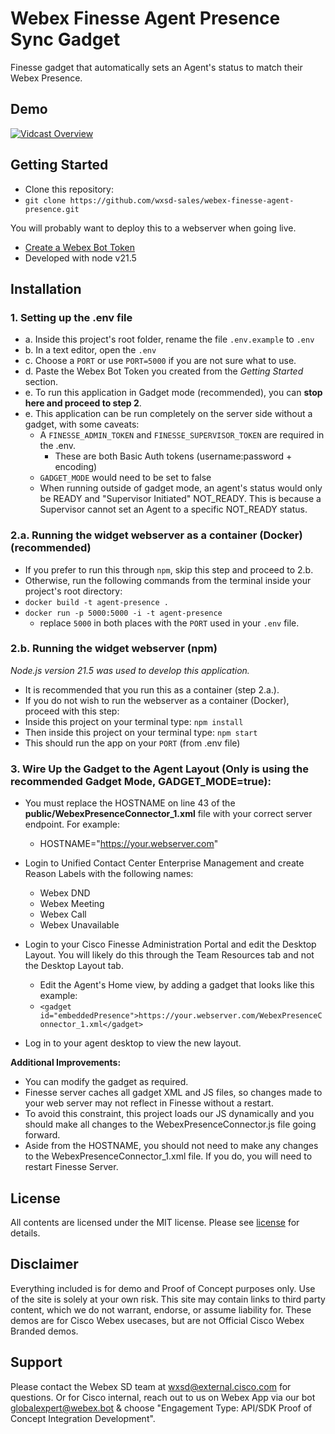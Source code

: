 # Webex Finesse Agent Presence Sync Gadget

Finesse gadget that automatically sets an Agent's status to match their Webex Presence.

## Demo
[![Vidcast Overview](https://github.com/wxsd-sales/custom-pmr-pin/assets/19175490/4861e7cd-7478-49cf-bada-223b30810691)](https://app.vidcast.io/share/62f0cf80-1f45-4984-9649-06fb3ddea1b3)



## Getting Started

- Clone this repository:
 - ```git clone https://github.com/wxsd-sales/webex-finesse-agent-presence.git```

You will probably want to deploy this to a webserver when going live.

- [Create a Webex Bot Token](https://developer.webex.com/docs/bots)
- Developed with node v21.5


## Installation

### 1. Setting up the .env file
- a. Inside this project's root folder, rename the file ```.env.example``` to ```.env```
- b. In a text editor, open the ```.env```
- c. Choose a ```PORT``` or use ```PORT=5000``` if you are not sure what to use.
- d. Paste the Webex Bot Token you created from the *Getting Started* section.
- e. To run this application in Gadget mode (recommended), you can **stop here and proceed to step 2**.
- e. This application can be run completely on the server side without a gadget, with some caveats:
  - A ```FINESSE_ADMIN_TOKEN``` and ```FINESSE_SUPERVISOR_TOKEN``` are required in the .env.
    - These are both Basic Auth tokens (username:password + encoding)
  - ```GADGET_MODE``` would need to be set to false
  - When running outside of gadget mode, an agent's status would only be READY and "Supervisor Initiated" NOT_READY. This is because a Supervisor cannot set an Agent to a specific NOT_READY status.
  

### 2.a. Running the widget webserver as a container (Docker) (recommended)

- If you prefer to run this through ```npm```, skip this step and proceed to 2.b.
- Otherwise, run the following commands from the terminal inside your project's root directory:
- `docker build -t agent-presence .`
- `docker run -p 5000:5000 -i -t agent-presence`
  - replace `5000` in both places with the ```PORT``` used in your `.env` file.  

### 2.b. Running the widget webserver (npm)
_Node.js version 21.5 was used to develop this application._

- It is recommended that you run this as a container (step 2.a.).
- If you do not wish to run the webserver as a container (Docker), proceed with this step:
- Inside this project on your terminal type: `npm install`
- Then inside this project on your terminal type: `npm start`
- This should run the app on your ```PORT``` (from .env file)


### 3. Wire Up the Gadget to the Agent Layout (Only is using the recommended Gadget Mode, GADGET_MODE=true):

- You must replace the HOSTNAME on line 43 of the **public/WebexPresenceConnector_1.xml** file with your correct server endpoint. For example:
  - HOSTNAME="https://your.webserver.com"

- Login to Unified Contact Center Enterprise Management and create Reason Labels with the following names:
  - Webex DND
  - Webex Meeting
  - Webex Call
  - Webex Unavailable
- Login to your Cisco Finesse Administration Portal and edit the Desktop Layout. You will likely do this through the Team Resources tab and not the Desktop Layout tab.
  - Edit the Agent's Home view, by adding a gadget that looks like this example:
  - ```<gadget id="embeddedPresence">https://your.webserver.com/WebexPresenceConnector_1.xml</gadget>```
- Log in to your agent desktop to view the new layout.

**Additional Improvements:**

- You can modify the gadget as required.
- Finesse server caches all gadget XML and JS files, so changes made to your web server may not reflect in Finesse without a restart.
- To avoid this constraint, this project loads our JS dynamically and you should make all changes to the WebexPresenceConnector.js file going forward.
- Aside from the HOSTNAME, you should not need to make any changes to the WebexPresenceConnector_1.xml file. If you do, you will need to restart Finesse Server.

## License

All contents are licensed under the MIT license. Please see [license](LICENSE) for details.

## Disclaimer

<!-- Keep the following here -->  
Everything included is for demo and Proof of Concept purposes only. Use of the site is solely at your own risk. This site may contain links to third party content, which we do not warrant, endorse, or assume liability for. These demos are for Cisco Webex usecases, but are not Official Cisco Webex Branded demos.
 
 
## Support

Please contact the Webex SD team at [wxsd@external.cisco.com](mailto:wxsd@external.cisco.com?subject=WebexFinesseAgentPresenceGadget) for questions. Or for Cisco internal, reach out to us on Webex App via our bot globalexpert@webex.bot & choose "Engagement Type: API/SDK Proof of Concept Integration Development". 
